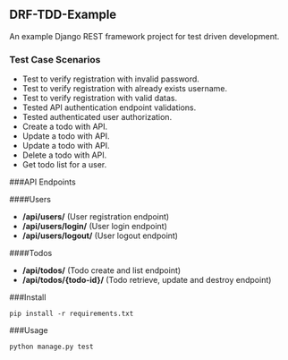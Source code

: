 ## DRF-TDD-Example

An example Django REST framework project for test driven development.

### Test Case Scenarios
* Test to verify registration with invalid password.
* Test to verify registration with already exists username.
* Test to verify registration with valid datas.
* Tested API authentication endpoint validations.
* Tested authenticated user authorization. 
* Create a todo with API.
* Update a todo with API.
* Update a todo with API.
* Delete a todo with API.
* Get todo list for a user.

###API Endpoints

####Users

* **/api/users/** (User registration endpoint)
* **/api/users/login/** (User login endpoint)
* **/api/users/logout/** (User logout endpoint)


####Todos

* **/api/todos/** (Todo create and list endpoint)
* **/api/todos/{todo-id}/** (Todo retrieve, update and destroy endpoint)

###Install 

    pip install -r requirements.txt

###Usage

    python manage.py test

